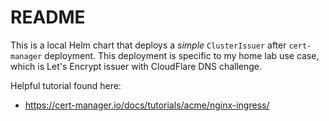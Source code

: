# README
This is a local Helm chart that deploys a _simple_ `ClusterIssuer` after `cert-manager` deployment.
This deployment is specific to my home lab use case, which is Let's Encrypt issuer with CloudFlare DNS challenge.

Helpful tutorial found here:
- <https://cert-manager.io/docs/tutorials/acme/nginx-ingress/>
